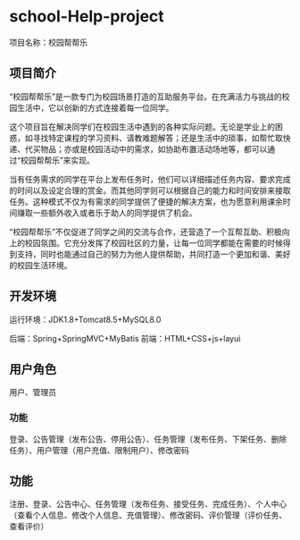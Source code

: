 # school-Help-project

项目名称：校园帮帮乐

## 项目简介

“校园帮帮乐”是一款专门为校园场景打造的互助服务平台。在充满活力与挑战的校园生活中，它以创新的方式连接着每一位同学。

这个项目旨在解决同学们在校园生活中遇到的各种实际问题。无论是学业上的困惑，如寻找特定课程的学习资料、请教难题解答；还是生活中的琐事，如帮忙取快递、代买物品；亦或是校园活动中的需求，如协助布置活动场地等，都可以通过“校园帮帮乐”来实现。

当有任务需求的同学在平台上发布任务时，他们可以详细描述任务内容、要求完成的时间以及设定合理的赏金。而其他同学则可以根据自己的能力和时间安排来接取任务。这种模式不仅为有需求的同学提供了便捷的解决方案，也为愿意利用课余时间赚取一些额外收入或者乐于助人的同学提供了机会。

“校园帮帮乐”不仅促进了同学之间的交流与合作，还营造了一个互帮互助、积极向上的校园氛围。它充分发挥了校园社区的力量，让每一位同学都能在需要的时候得到支持，同时也能通过自己的努力为他人提供帮助，共同打造一个更加和谐、美好的校园生活环境。

## 开发环境

运行环境：JDK1.8+Tomcat8.5+MySQL8.0

后端：Spring+SpringMVC+MyBatis
前端：HTML+CSS+js+layui

## 用户角色
用户、管理员

### 功能
登录、公告管理（发布公告、停用公告）、任务管理（发布任务、下架任务、删除任务）、用户管理（用户充值、限制用户）、修改密码


## 功能
注册、登录、公告中心、任务管理（发布任务、接受任务、完成任务）、个人中心（查看个人信息、修改个人信息、充值管理）、修改密码、评价管理（评价任务、查看评价）

